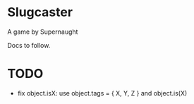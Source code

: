 # Slugcaster

A game by Supernaught

Docs to follow.

# TODO
- fix object.isX: use object.tags = { X, Y, Z } and object.is(X)